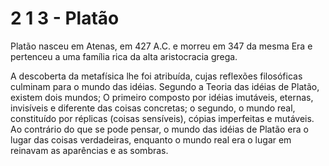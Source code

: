 # 2 1 3 - Platão

Platão nasceu em Atenas, em 427 A.C. e morreu em 347 da mesma Era e pertenceu a uma família rica da alta aristocracia grega.

A descoberta da metafísica lhe foi atribuída, cujas reflexões filosóficas culminam para o mundo das idéias. Segundo a Teoria das idéias de Platão, existem dois mundos; O primeiro composto por idéias imutáveis, eternas, invisíveis e diferente das coisas concretas; o segundo, o mundo real, constituído por réplicas (coisas sensíveis), cópias imperfeitas e mutáveis. Ao contrário do que se pode pensar, o mundo das idéias de Platão era o lugar das coisas verdadeiras, enquanto o mundo real era o lugar em reinavam as aparências e as sombras.